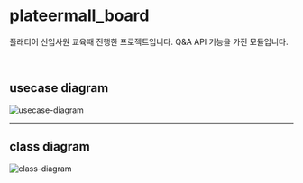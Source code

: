# plateermall_board
플래티어 신입사원 교육때 진행한 프로젝트입니다. Q&A API 기능을 가진 모듈입니다.

<br>

## usecase diagram
![usecase-diagram](./Readme_img/shoppingmall_board_usecasediagram.png)

<hr>

## class diagram
![class-diagram](./Readme_img/shoppingmall_board_classdiagrampng.png)
